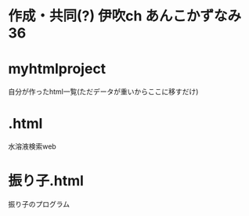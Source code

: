 # 作成・共同(?) 伊吹ch あんこかずなみ36
# myhtmlproject
自分が作ったhtml一覧(ただデータが重いからここに移すだけ)
# .html
水溶液検索web
# 振り子.html
振り子のプログラム
